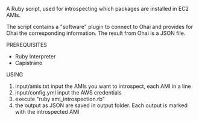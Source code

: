 A Ruby script, used for introspecting which packages are installed in 
EC2 AMIs.

The script contains a "software" plugin to connect to Ohai and provides
for Ohai the corresponding information. The result from Ohai is a JSON file.

PREREQUISITES
- Ruby Interpreter
- Capistrano

USING
1. input/amis.txt
input the AMIs you want to introspect, each AMI in a line
2. input/config.yml
input the AWS credentials
3. execute "ruby ami_introspection.rb"
4. the output as JSON are saved in output folder. Each output is marked
with the introspected AMI
